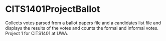 # CITS1401ProjectBallot
Collects votes parsed from a ballot papers file and a candidates list file and displays the results of the votes and counts the formal and informal votes. Project 1 for CITS1401 at UWA.
